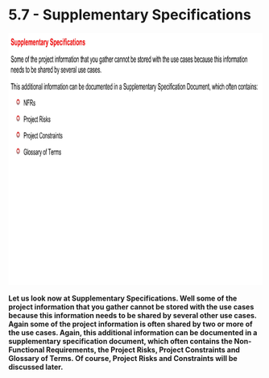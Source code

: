 # 5.7 - Supplementary Specifications

<img src="/images/05_07_01.jpg" width="800" height="500">

**Let us look now at Supplementary Specifications. Well some of the project information that you gather cannot be stored with the use cases because this information needs to be shared by several other use cases. Again some of the project information is often shared by two or more of the use cases. Again, this additional information can be documented in a supplementary specification document, which often contains the Non-Functional Requirements, the Project Risks, Project Constraints and Glossary of Terms. Of course, Project Risks and Constraints will be discussed later.**